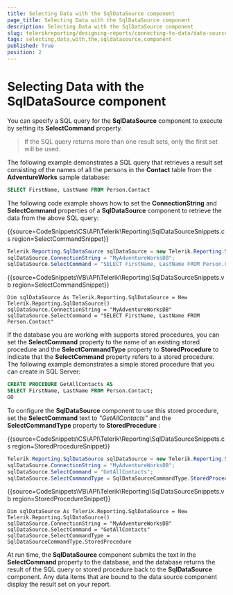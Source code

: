 ```yaml
---
title: Selecting Data with the SqlDataSource component
page_title: Selecting Data with the SqlDataSource component 
description: Selecting Data with the SqlDataSource component
slug: telerikreporting/designing-reports/connecting-to-data/data-source-components/sqldatasource-component/selecting-data-with-the-sqldatasource-component
tags: selecting,data,with,the,sqldatasource,component
published: True
position: 2
---
```


# Selecting Data with the SqlDataSource component

You can specify a SQL query for the __SqlDataSource__ component to execute by setting its __SelectCommand__ property.         

> If the SQL query returns more than one result sets, only the first set will be used.

The following example demonstrates a SQL query that retrieves a result set consisting of the names of all the persons in the __Contact__  table from the __AdventureWorks__ sample database:         

    
````sql
SELECT FirstName, LastName FROM Person.Contact
````

The following code example shows how to set the __ConnectionString__ and __SelectCommand__ properties of a __SqlDataSource__ component to retrieve the data from the above SQL query:         

{{source=CodeSnippets\CS\API\Telerik\Reporting\SqlDataSourceSnippets.cs region=SelectCommandSnippet}}
````C#
Telerik.Reporting.SqlDataSource sqlDataSource = new Telerik.Reporting.SqlDataSource();
sqlDataSource.ConnectionString = "MyAdventureWorksDB";
sqlDataSource.SelectCommand = "SELECT FirstName, LastName FROM Person.Contact";
````
{{source=CodeSnippets\VB\API\Telerik\Reporting\SqlDataSourceSnippets.vb region=SelectCommandSnippet}}
````VB
Dim sqlDataSource As Telerik.Reporting.SqlDataSource = New Telerik.Reporting.SqlDataSource()
sqlDataSource.ConnectionString = "MyAdventureWorksDB"
sqlDataSource.SelectCommand = "SELECT FirstName, LastName FROM Person.Contact"
````

If the database you are working with supports stored procedures, you can set the __SelectCommand__ property to the name of an existing stored procedure and the __SelectCommandType__  property to __StoredProcedure__  to indicate that the __SelectCommand__ property refers to a stored procedure. The following example demonstrates a simple stored procedure that you can create in SQL Server:         

    
````SQL
CREATE PROCEDURE GetAllContacts AS
SELECT FirstName, LastName FROM Person.Contact;
GO
````

To configure the __SqlDataSource__  component to use this stored procedure, set the __SelectCommand__ text to *"GetAllContacts"*  and the __SelectCommandType__  property to __StoredProcedure__ :         

{{source=CodeSnippets\CS\API\Telerik\Reporting\SqlDataSourceSnippets.cs region=StoredProcedureSnippet}}
````C#
Telerik.Reporting.SqlDataSource sqlDataSource = new Telerik.Reporting.SqlDataSource();
sqlDataSource.ConnectionString = "MyAdventureWorksDB";
sqlDataSource.SelectCommand = "GetAllContacts";
sqlDataSource.SelectCommandType = SqlDataSourceCommandType.StoredProcedure;
````
{{source=CodeSnippets\VB\API\Telerik\Reporting\SqlDataSourceSnippets.vb region=StoredProcedureSnippet}}
````VB
Dim sqlDataSource As Telerik.Reporting.SqlDataSource = New Telerik.Reporting.SqlDataSource()
sqlDataSource.ConnectionString = "MyAdventureWorksDB"
sqlDataSource.SelectCommand = "GetAllContacts"
sqlDataSource.SelectCommandType = SqlDataSourceCommandType.StoredProcedure
````

At run time, the __SqlDataSource__ component submits the text in the __SelectCommand__ property to the database, and the database returns the result of the SQL query or stored procedure back to the __SqlDataSource__ component. Any data items that are bound to the data source component display the result set on your report.

